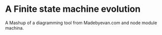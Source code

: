 # A Finite state machine evolution

A Mashup of a diagramming tool from Madebyevan.com and node module machina.

